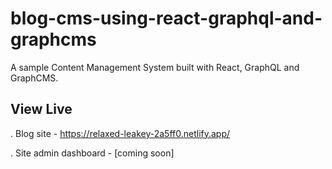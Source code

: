 # blog-cms-using-react-graphql-and-graphcms
A sample Content Management System built with React, GraphQL and GraphCMS.

## View Live

. Blog site - https://relaxed-leakey-2a5ff0.netlify.app/

. Site admin dashboard - [coming soon]
